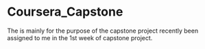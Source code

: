 # Coursera_Capstone
The is mainly for the purpose of the capstone project recently been assigned to me in the 1st week of capstone project.
